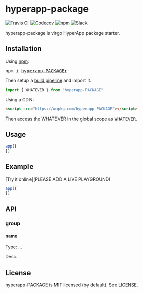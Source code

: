 # hyperapp-package
[![Travis CI](https://img.shields.io/travis/YOU/hyperapp-PACKAGE/master.svg)](https://travis-ci.org/YOU/hyperapp-PACKAGE)
[![Codecov](https://img.shields.io/codecov/c/github/YOU/hyperapp-PACKAGE/master.svg)](https://codecov.io/gh/YOU/hyperapp-PACKAGE)
[![npm](https://img.shields.io/npm/v/hyperapp-PACKAGE.svg)](https://www.npmjs.org/package/PACKAGE)
[![Slack](https://hyperappjs.herokuapp.com/badge.svg)](https://hyperappjs.herokuapp.com "Join us")

hyperapp-package is virgo HyperApp package starter.
## Installation

Using [npm](https://npmjs.com):

<pre>
npm i <a href="https://www.npmjs.com/package/hyperapp-PACKAGE">hyperapp-PACKAGEr</a>
</pre>

Then setup a [build pipeline](https://github.com/hyperapp/hyperapp/blob/master/docs/getting-started.md#build-pipeline) and import it.

```jsx
import { WHATEVER } from "hyperapp-PACKAGE"
```

Using a CDN:

```html
<script src="https://unpkg.com/hyperapp-PACKAGE"></script>
```

Then access the WHATEVER in the global scope as <samp>WHATEVER</samp>.

## Usage

```jsx
app({
})
```

## Example

[Try it online](PLEASE ADD A LIVE PLAYGROUND)

```jsx
app({
})
```

## API

### group
#### name

Type: ...

Desc.


## License

hyperapp-PACKAGE is MIT licensed (by default). See [LICENSE](LICENSE.md).
